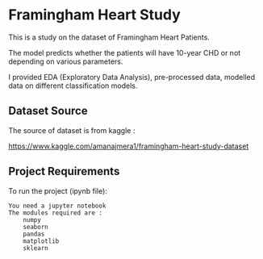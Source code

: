 # Framingham Heart Study

This is a study on the dataset of Framingham Heart Patients.

The model predicts whether the patients will have 10-year CHD or not depending on various parameters.

I provided EDA (Exploratory Data Analysis), pre-processed data, modelled data on different classification models.

## Dataset Source

The source of dataset is from kaggle :

https://www.kaggle.com/amanajmera1/framingham-heart-study-dataset

## Project Requirements

To run the project (ipynb file):

    You need a jupyter notebook
    The modules required are :
        numpy
        seaborn
        pandas
        matplotlib
        sklearn

